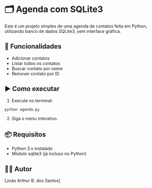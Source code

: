 # 🗂️ Agenda com SQLite3

Este é um projeto simples de uma agenda de contatos feita em Python, utilizando banco de dados SQLite3, sem interface gráfica.

## 🚀 Funcionalidades
- Adicionar contatos
- Listar todos os contatos
- Buscar contato por nome
- Remover contato por ID

## ▶️ Como executar

1. Execute no terminal:

```bash
python agenda.py
```

2. Siga o menu interativo.

## 📦 Requisitos
- Python 3.x instalado
- Módulo sqlite3 (já incluso no Python)

## 🧑‍💻 Autor
[João Arthur B. dos Santos]